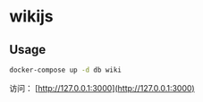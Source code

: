 # wikijs

## Usage

```bash
docker-compose up -d db wiki
```

访问： [http://127.0.0.1:3000](http://127.0.0.1:3000)